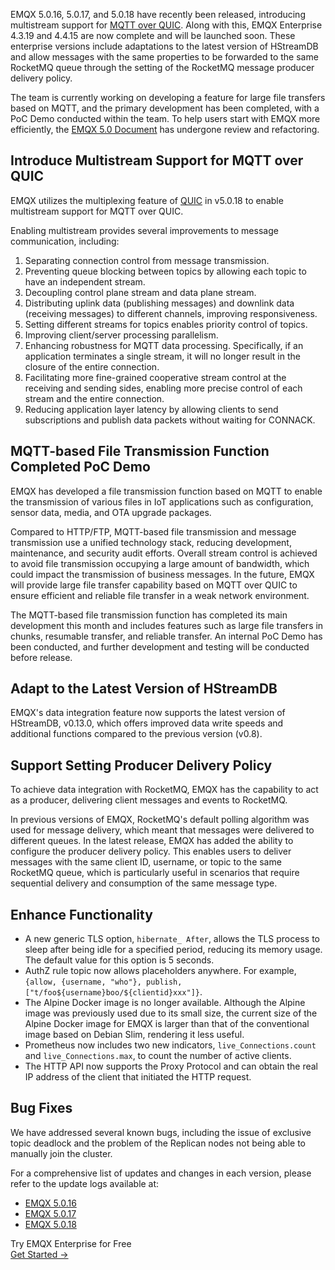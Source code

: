 EMQX 5.0.16, 5.0.17, and 5.0.18 have recently been released, introducing multistream support for [MQTT over QUIC](https://www.emqx.com/en/blog/mqtt-over-quic). Along with this, EMQX Enterprise 4.3.19 and 4.4.15 are now complete and will be launched soon. These enterprise versions include adaptations to the latest version of HStreamDB and allow messages with the same properties to be forwarded to the same RocketMQ queue through the setting of the RocketMQ message producer delivery policy.

The team is currently working on developing a feature for large file transfers based on MQTT, and the primary development has been completed, with a PoC Demo conducted within the team. To help users start with EMQX more efficiently, the [EMQX 5.0 Document](https://docs.emqx.com/en/emqx/v5.0) has undergone review and refactoring.

## Introduce Multistream Support for MQTT over QUIC

EMQX utilizes the multiplexing feature of [QUIC](https://www.emqx.com/en/blog/quic-protocol-the-features-use-cases-and-impact-for-iot-iov) in v5.0.18 to enable multistream support for MQTT over QUIC.

Enabling multistream provides several improvements to message communication, including:

1. Separating connection control from message transmission.
2. Preventing queue blocking between topics by allowing each topic to have an independent stream.
3. Decoupling control plane stream and data plane stream.
4. Distributing uplink data (publishing messages) and downlink data (receiving messages) to different channels, improving responsiveness.
5. Setting different streams for topics enables priority control of topics.
6. Improving client/server processing parallelism.
7. Enhancing robustness for MQTT data processing. Specifically, if an application terminates a single stream, it will no longer result in the closure of the entire connection.
8. Facilitating more fine-grained cooperative stream control at the receiving and sending sides, enabling more precise control of each stream and the entire connection.
9. Reducing application layer latency by allowing clients to send subscriptions and publish data packets without waiting for CONNACK.

## MQTT-based File Transmission Function Completed PoC Demo

EMQX has developed a file transmission function based on MQTT to enable the transmission of various files in IoT applications such as configuration, sensor data, media, and OTA upgrade packages.

Compared to HTTP/FTP, MQTT-based file transmission and message transmission use a unified technology stack, reducing development, maintenance, and security audit efforts. Overall stream control is achieved to avoid file transmission occupying a large amount of bandwidth, which could impact the transmission of business messages. In the future, EMQX will provide large file transfer capability based on MQTT over QUIC to ensure efficient and reliable file transfer in a weak network environment.

The MQTT-based file transmission function has completed its main development this month and includes features such as large file transfers in chunks, resumable transfer, and reliable transfer. An internal PoC Demo has been conducted, and further development and testing will be conducted before release.

## Adapt to the Latest Version of HStreamDB

EMQX's data integration feature now supports the latest version of HStreamDB, v0.13.0, which offers improved data write speeds and additional functions compared to the previous version (v0.8).

## Support Setting Producer Delivery Policy

To achieve data integration with RocketMQ, EMQX has the capability to act as a producer, delivering client messages and events to RocketMQ.

In previous versions of EMQX, RocketMQ's default polling algorithm was used for message delivery, which meant that messages were delivered to different queues. In the latest release, EMQX has added the ability to configure the producer delivery policy. This enables users to deliver messages with the same client ID, username, or topic to the same RocketMQ queue, which is particularly useful in scenarios that require sequential delivery and consumption of the same message type.

## Enhance Functionality

- A new generic TLS option, `hibernate_ After`, allows the TLS process to sleep after being idle for a specified period, reducing its memory usage. The default value for this option is 5 seconds.
- AuthZ rule topic now allows placeholders anywhere. For example, `{allow, {username, "who"}, publish, ["t/foo${username}boo/${clientid}xxx"]}`.
- The Alpine Docker image is no longer available. Although the Alpine image was previously used due to its small size, the current size of the Alpine Docker image for EMQX is larger than that of the conventional image based on Debian Slim, rendering it less useful.
- Prometheus now includes two new indicators, `live_Connections.count` and `live_Connections.max`, to count the number of active clients.
- The HTTP API now supports the Proxy Protocol and can obtain the real IP address of the client that initiated the HTTP request.

## Bug Fixes

We have addressed several known bugs, including the issue of exclusive topic deadlock and the problem of the Replican nodes not being able to manually join the cluster.

For a comprehensive list of updates and changes in each version, please refer to the update logs available at:

- [EMQX 5.0.16](https://www.emqx.com/en/changelogs/broker/5.0.16)
- [EMQX 5.0.17](https://www.emqx.com/en/changelogs/broker/5.0.17)
- [EMQX 5.0.18](https://www.emqx.com/en/changelogs/broker/5.0.18)



<section class="promotion">
    <div>
        Try EMQX Enterprise for Free
    </div>
    <a href="https://www.emqx.com/en/try?product=enterprise" class="button is-gradient px-5">Get Started →</a>
</section>
